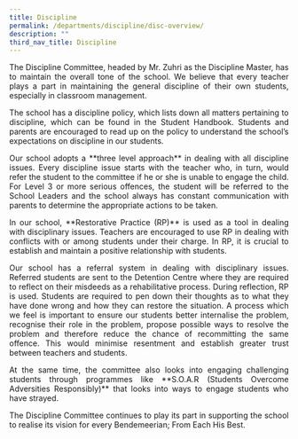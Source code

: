 ```yaml
---
title: Discipline
permalink: /departments/discipline/disc-overview/
description: ""
third_nav_title: Discipline
---
```



<p style="text-align:justify">The Discipline Committee, headed by Mr. Zuhri as the Discipline Master, has to maintain the overall tone of the school. We believe that every teacher plays a part in maintaining the general discipline of their own students, especially in classroom management.</p>

<p style="text-align:justify">The school has a discipline policy, which lists down all matters pertaining to discipline, which can be found in the Student Handbook. Students and parents are encouraged to read up on the policy to understand the school’s expectations on discipline in our students.</p>

<p style="text-align:justify">Our school adopts a **three level approach** in dealing with all discipline issues. Every discipline issue starts with the teacher who, in turn, would refer the student to the committee if he or she is unable to engage the child. For Level 3 or more serious offences, the student will be referred to the School Leaders and the school always has constant communication with parents to determine the appropriate actions to be taken.</p>

<p style="text-align:justify">In our school, **Restorative Practice (RP)** is used as a tool in dealing with disciplinary issues. Teachers are encouraged to use RP in dealing with conflicts with or among students under their charge. In RP, it is crucial to establish and maintain a positive relationship with students.</p>

<p style="text-align:justify">Our school has a referral system in dealing with disciplinary issues. Referred students are sent to the Detention Centre where they are required to reflect on their misdeeds as a rehabilitative process. During reflection, RP is used. Students are required to pen down their thoughts as to what they have done wrong and how they can restore the situation. A process which we feel is important to ensure our students better internalise the problem, recognise their role in the problem, propose possible ways to resolve the problem and therefore reduce the chance of recommitting the same offence. This would minimise resentment and establish greater trust between teachers and students.</p>

<p style="text-align:justify">At the same time, the committee also looks into engaging challenging students through programmes like **S.O.A.R (Students Overcome Adversities Responsibly)** that looks into ways to engage students who have strayed.</p>

<p style="text-align:justify">The Discipline Committee continues to play its part in supporting the school to realise its vision for every Bendemeerian; From Each His Best.</p>